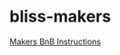 # bliss-makers


[Makers BnB Instructions](https://github.com/makersacademy/course/tree/master/makersbnb#turning-a-specification-into-user-stories)
